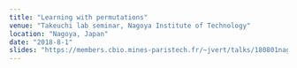 ```yaml
---
title: "Learning with permutations"
venue: "Takeuchi lab seminar, Nagoya Institute of Technology"
location: "Nagoya, Japan"
date: "2018-8-1"
slides: "https://members.cbio.mines-paristech.fr/~jvert/talks/180801nagoya/nagoya.pdf"
---
```

